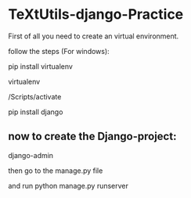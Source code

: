 # TeXtUtils-django-Practice

First of all  you need to create an virtual environment.

follow the steps (For windows):


pip install virtualenv

virtualenv <nameofenv>
  
<nameofenv>/Scripts/activate
  
pip install django



## now to create the Django-project:


django-admin  <nameoftheproject>
  
then go to the manage.py file

and run  python manage.py runserver

